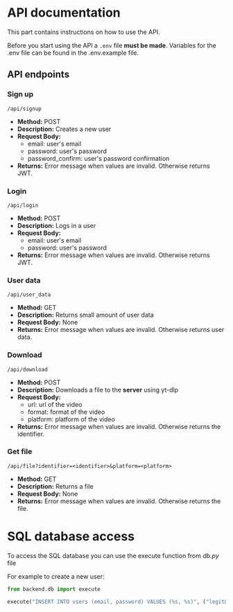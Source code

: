# API documentation

This part contains instructions on how to use the API.

Before you start using the API a ``.env`` file **must be made**. Variables for the .env file can be found in the .env.example file.

## API endpoints

### Sign up
`/api/signup`
- **Method:** POST
- **Description:** Creates a new user
- **Request Body:**
    - email: user's email
    - password: user's password
    - password_confirm: user's password confirmation
- **Returns:** Error message when values are invalid. Otherwise returns JWT.


### Login
`/api/login`
- **Method:** POST
- **Description:** Logs in a user
- **Request Body:**
    - email: user's email
    - password: user's password
- **Returns:** Error message when values are invalid. Otherwise returns JWT.

### User data
`/api/user_data`
- **Method:** GET
- **Description:** Returns small amount of user data
- **Request Body:** None
- **Returns:** Error message when values are invalid. Otherwise returns user data.


### Download
`/api/download`
- **Method:** POST
- **Description:** Downloads a file to the **server** using yt-dlp
- **Request Body:**
    - url: url of the video
    - format: format of the video
    - platform: platform of the video
- **Returns:** Error message when values are invalid. Otherwise returns the identifier.

### Get file
`/api/file?identifier=<identifier>&platform=<platform>`
- **Method:** GET
- **Description:** Returns a file
- **Request Body:** None
- **Returns:** Error message when values are invalid. Otherwise returns the file.

# SQL database access

To access the SQL database you can use the execute function from *db.py* file

For example to create a new user: 
```python
from backend.db import execute

execute("INSERT INTO users (email, password) VALUES (%s, %s)", ("legit@email.com", "password"))
```